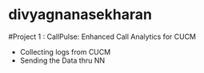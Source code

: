# divyagnanasekharan
#Project 1 :  CallPulse: Enhanced Call Analytics for CUCM
 * Collecting logs from CUCM
 * Sending the Data thru NN
